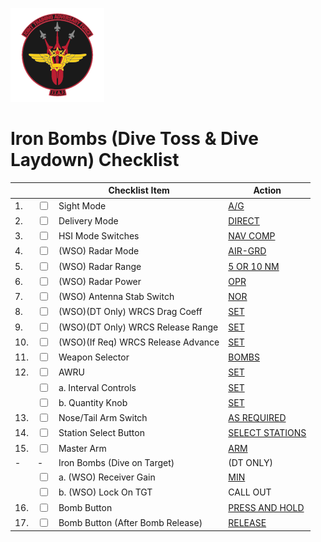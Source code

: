 ![JTAF Logo](../../JTAF/img/Logo.png)

# **Iron Bombs (Dive Toss & Dive Laydown) Checklist**

| | | Checklist Item | Action |
|-|-| ---------------| -------|
|1.|  <input type="checkbox">  | Sight Mode | [A/G](../../cockpit/pilot/dscg_controls.md#sight-mode-knob) |
|2.|  <input type="checkbox">  | Delivery Mode | [DIRECT](../../cockpit/pilot/weapon_management.md#delivery-mode-knob) |
|3.|  <input type="checkbox">  | HSI Mode Switches | [NAV COMP](../../cockpit/pilot/flight_director_group.md#navigation-function-selector-panel) |
|4.|  <input type="checkbox">  | (WSO) Radar Mode| [AIR-GRD](../../cockpit/wso/left_console/center_section.md#mode-knob) |
|5.|  <input type="checkbox">  | (WSO) Radar Range| [5 OR 10 NM](../../cockpit/wso/left_console/center_section.md#range-knob) |
|6.|  <input type="checkbox">  | (WSO) Radar Power| [OPR](../../cockpit/wso/left_console/center_section.md#power-knob) |
|7.|  <input type="checkbox">  | (WSO) Antenna Stab Switch| [NOR](../../cockpit/wso/left_console/front_section.md#stab-switch) |
|8.|  <input type="checkbox">  | (WSO)(DT Only) WRCS Drag Coeff| [SET](../../cockpit/wso/right_console/center_section.md#drag-coefficient-control) |
|9.|  <input type="checkbox">  | (WSO)(DT Only) WRCS Release Range| [SET](../../cockpit/wso/right_console/center_section.md#release-range-control) |
|10.|  <input type="checkbox">  | (WSO)(If Req) WRCS Release Advance| [SET](../../cockpit/wso/right_console/center_section.md#release-advance-control) |
|11.|  <input type="checkbox">  | Weapon Selector | [BOMBS](../../cockpit/pilot/weapon_management.md#weapon-selector-knob) |
|12.|  <input type="checkbox">  | AWRU | [SET](../../cockpit/pilot/weapon_management.md#aircraft-weapons-release-unit) |
|  |  <input type="checkbox">  | a. Interval Controls | [SET](../../cockpit/pilot/weapon_management.md#interval-knob) |
|  |  <input type="checkbox">  | b. Quantity Knob | [SET](../../cockpit/pilot/weapon_management.md#quantity-knob) |
|13.|  <input type="checkbox">  | Nose/Tail Arm Switch | [AS REQUIRED](../../cockpit/pilot/weapon_management.md#nosetail-arming-switch) |
|14.|  <input type="checkbox">  | Station Select Button | [SELECT STATIONS](../../cockpit/pilot/weapon_management.md#station-select-buttons) |
|15.|  <input type="checkbox">  | Master Arm | [ARM](../../cockpit/pilot/weapon_management.md#master-arm-switch) |
|-|-| Iron Bombs (Dive on Target)| (DT ONLY)|
|   |  <input type="checkbox">  | a. (WSO) Receiver Gain | [MIN](../../cockpit/wso/left_console/center_section.md#receiver-gain-knobs-rcvr-gain) |
|   |  <input type="checkbox">  | b. (WSO) Lock On TGT | CALL OUT |
|16.|  <input type="checkbox">  | Bomb Button | [PRESS AND HOLD](../../cockpit/pilot/stick_seat.md#trigger-and-bomb-button) |
|17.|  <input type="checkbox">  | Bomb Button (After Bomb Release) | [RELEASE](../../cockpit/pilot/stick_seat.md#trigger-and-bomb-button) |



